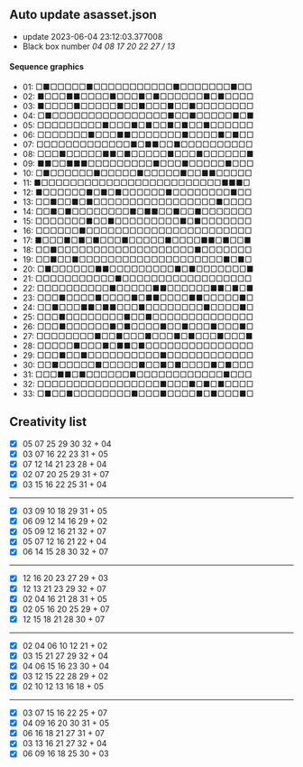 ## Auto update asasset.json

* update 2023-06-04 23:12:03.377008
* Black box number _04 08 17 20 22 27 / 13_
#### Sequence graphics

* 01: □■□□□□□■□□□□□□□□□□□■□□□□□□□■□□
* 02: ■□□□■■□□□□■□□□■□■□□□□□□■□■□□□□
* 03: ■□□□□■□□□□□■□□■□□□■□□■□□□□□□□□
* 04: □■□□□□□□□□□□□□□□□□■□□■□□□□□■□■
* 05: □□□□□□□□□■□□□■□■□□■□■□□■□□□□□□
* 06: □□□□□□□■□□□■■□□□□□□□■□□□□■□■□□
* 07: □□□□□□□□□□□□□■□■■□□■□□□□□□□□□□
* 08: □□□■□□□□□■■□■□□□□□■□□□■□□□□□□■
* 09: ■■□□■■■□□□□□□□□□■□□□■□□□□□■□□□
* 10: □■□□□□□□■□□□□□■□□□□□■□□■■□□□□□
* 11: ■□□□□□□□□□□□□□□□□□□□□□□□□□■■■□
* 12: ■□□□□□□■□■□■□□□□□□■□□□□□□□□■□□
* 13: □□■□□■□■□□□□□□□□□□□□□□□□□■□□□□
* 14: □□■□■□□□□□□□□■□■■□□■□□■□□□□□□□
* 15: □□□□□□□■□□■□□□□□□□□□■□■□□□□□□□
* 16: □□□□□□■□□□□□□□□□□□□□□□□□□□□□□□
* 17: ■□□□■□■□■□□□■□□□□□■□□□□■■□■□□■
* 18: □□■□□□□□□□□□□□□□□□□□□□■□□□□□□□
* 19: □□■□□■□□□□□□□□□□□□□□□□□□□□■□■□
* 20: □■□□□□□□■■□□□□□□□□□■□■□□□□□□□■
* 21: □□□□□□□□□□□■□□□□□□□□□□□□□□□□□□
* 22: □□□□□□□□□□■□□□□□■■□□□□□□■■□■□■
* 23: □□□■□□□□■□□□□■□■■□□□□■■□□□□□■□
* 24: □□■□□□■■□■■□□□■□□□□□□□□■□□□□■□
* 25: □□□■□□□□□□□□■□□■□□□□□□□□□□□□□□
* 26: □□□■□□□□□□■□■□□□□■□□■□□□■□□□■□
* 27: □□□□□□□□■□□■□□□■□□□■□■□□□■□□□■
* 28: □□□□□■□□□■□■■□■□□□□□□□□□□□□□□□
* 29: □□□■□□■□□□□□□□□□□■□□□□□□□□□□□□
* 30: □□■□□□□□■□□□□□■□□■□■□□□□■□■□□□
* 31: □□□■■□■□□□□□□■□□□□□□□□□□□□■□□□
* 32: □□□□□□□□□□□□□□□□□■□□□■□■□■□□□□
* 33: □■□□■□□□□□□□□■□□□■□□□□■□■□□□■□
## Creativity list

- [x] 05 07 25 29 30 32 + 04
- [x] 03 07 16 22 23 31 + 05
- [x] 07 12 14 21 23 28 + 04
- [x] 02 07 20 25 29 31 + 07
- [x] 03 15 16 22 25 31 + 04
***
- [x] 03 09 10 18 29 31 + 05
- [x] 06 09 12 14 16 29 + 02
- [x] 05 09 12 16 21 32 + 07
- [x] 05 07 12 16 21 22 + 04
- [x] 06 14 15 28 30 32 + 07
***
- [x] 12 16 20 23 27 29 + 03
- [x] 12 13 21 23 29 32 + 07
- [x] 02 04 16 21 28 31 + 05
- [x] 02 05 16 20 25 29 + 07
- [x] 12 15 18 21 28 30 + 07
***
- [x] 02 04 06 10 12 21 + 02
- [x] 03 15 21 27 29 32 + 04
- [x] 04 06 15 16 23 30 + 04
- [x] 03 12 15 22 28 29 + 02
- [x] 02 10 12 13 16 18 + 05
***
- [x] 03 07 15 16 22 25 + 07
- [x] 04 09 16 20 30 31 + 05
- [x] 06 16 18 21 27 31 + 07
- [x] 03 13 16 21 27 32 + 04
- [x] 06 09 16 18 25 30 + 03
